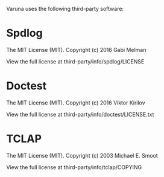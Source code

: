 Varuna uses the following third-party software:

# Spdlog

The MIT License (MIT). Copyright (c) 2016 Gabi Melman

View the full license at third-party/info/spdlog/LICENSE

# Doctest

The MIT License (MIT). Copyright (c) 2016 Viktor Kirilov

View the full license at third-party/info/doctest/LICENSE.txt

# TCLAP

The MIT License (MIT). Copyright (c) 2003 Michael E. Smoot

View the full license at third-party/info/tclap/COPYING
